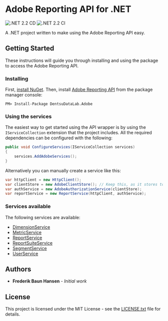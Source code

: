 # Adobe Reporting API for .NET

![.NET 2.2 CD](https://github.com/dentsudatalab/adobe/workflows/.NET%202.2%20CD/badge.svg) ![.NET 2.2 CI](https://github.com/dentsudatalab/adobe/workflows/.NET%202.2%20CI/badge.svg)

A .NET project written to make using the Adobe Reporting API easy.

## Getting Started

These instructions will guide you through installing and using the package to access the Adobe Reporting API.

### Installing

First, [install NuGet](http://docs.nuget.org/docs/start-here/installing-nuget). Then, install [Adobe Reporting API](https://www.nuget.org/packages/DentsuDataLab.Adobe/) from the package manager console:

```
PM> Install-Package DentsuDataLab.Adobe
```

### Using the services

The easiest way to get started using the API wrapper is by using the `IServiceCollection` extension that the project includes. All the required dependencies can be configured with the following:

```csharp
public void ConfigureServices(IServiceCollection services)
{
    services.AddAdobeServices();
}
```

Alternatively you can manually create a service like this:

```csharp
var httpClient = new HttpClient();
var clientStore = new AdobeClientStore(); // Keep this, as it stores tokens, so you won't have to authorize for every call
var authService = new AdobeAuthorizationService(clientStore);
var reportService = new ReportService(httpClient, authService);
```

### Services available

The following services are available:

- [DimensionService](Adobe/Documentation/DimensionService.md)
- [MetricService](Adobe/Documentation/MetricService.md)
- [ReportService](Adobe/Documentation/ReportService.md)
- [ReportSuiteService](Adobe/Documentation/ReportSuiteService.md)
- [SegmentService](Adobe/Documentation/SegmentService.md)
- [UserService](Adobe/Documentation/UserService.md)

## Authors

- **Frederik Baun Hansen** - _Initial work_

## License

This project is licensed under the MIT License - see the [LICENSE.txt](LICENSE.txt) file for details.
